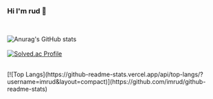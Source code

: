 ### Hi I'm rud 🐬
<br/>

![Anurag's GitHub stats](https://github-readme-stats.vercel.app/api?username=imrud&show_icons=true&theme=transparent)
<br/>
<br/>
[![Solved.ac Profile](http://mazassumnida.wtf/api/v2/generate_badge?boj=mycolor)](https://solved.ac/mycolor/)


<br/>
[![Top Langs](https://github-readme-stats.vercel.app/api/top-langs/?username=imrud&layout=compact)](https://github.com/imrud/github-readme-stats)


<!--
**imrud/imrud** is a ✨ _special_ ✨ repository because its `README.md` (this file) appears on your GitHub profile.

Here are some ideas to get you started:

- 🔭 I’m currently working on ...
- 🌱 I’m currently learning ...
- 👯 I’m looking to collaborate on ...
- 🤔 I’m looking for help with ...
- 💬 Ask me about ...
- 📫 How to reach me: ...
- 😄 Pronouns: ...
- ⚡ Fun fact: ...
-->

